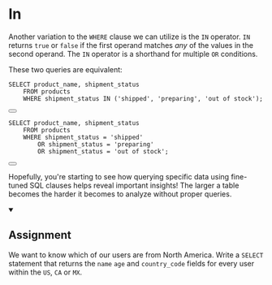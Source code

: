 <div class="viewer p-4"><h1>In</h1>
<p>Another variation to the <code>WHERE</code> clause we can utilize is the <code>IN</code> operator. <code>IN</code> returns <code>true</code> or <code>false</code> if the first operand matches <em>any</em> of the values in the second operand. The <code>IN</code> operator is a shorthand for multiple <code>OR</code> conditions.</p>
<p>These two queries are equivalent:</p>

<div style="position: relative">
  <pre class="language-sql" tabindex="0"><code class="language-sql"><span class="token keyword keyword-select">SELECT</span> product_name<span class="token punctuation">,</span> shipment_status
    <span class="token keyword keyword-from">FROM</span> products
    <span class="token keyword keyword-where">WHERE</span> shipment_status <span class="token operator">IN</span> <span class="token punctuation">(</span><span class="token string">'shipped'</span><span class="token punctuation">,</span> <span class="token string">'preparing'</span><span class="token punctuation">,</span> <span class="token string">'out of stock'</span><span class="token punctuation">)</span><span class="token punctuation">;</span>
</code></pre>

  <button class="markdown-it-code-copy absolute right-2 top-1 z-10 m-1 h-6 w-6 cursor-pointer rounded bg-gray-950 focus:outline-white hover:opacity-50" data-clipboard-text="SELECT product_name, shipment_status
    FROM products
    WHERE shipment_status IN ('shipped', 'preparing', 'out of stock');" title="Copy to clipboard" data-event-click="true">
    <svg xmlns="http://www.w3.org/2000/svg" stroke="gray" fill="gray-950" viewBox="0 0 24 24" stroke-width="1.5" class="w-6 h-6"><path stroke-linecap="round" stroke-linejoin="round" d="M8.25 7.5V6.108c0-1.135.845-2.098 1.976-2.192.373-.03.748-.057 1.123-.08M15.75 18H18a2.25 2.25 0 002.25-2.25V6.108c0-1.135-.845-2.098-1.976-2.192a48.424 48.424 0 00-1.123-.08M15.75 18.75v-1.875a3.375 3.375 0 00-3.375-3.375h-1.5a1.125 1.125 0 01-1.125-1.125v-1.5A3.375 3.375 0 006.375 7.5H5.25m11.9-3.664A2.251 2.251 0 0015 2.25h-1.5a2.251 2.251 0 00-2.15 1.586m5.8 0c.065.21.1.433.1.664v.75h-6V4.5c0-.231.035-.454.1-.664M6.75 7.5H4.875c-.621 0-1.125.504-1.125 1.125v12c0 .621.504 1.125 1.125 1.125h9.75c.621 0 1.125-.504 1.125-1.125V16.5a9 9 0 00-9-9z" aria-labelledby="copy icon"></path></svg>
  </button>
</div>

<div style="position: relative">
  <pre class="language-sql" tabindex="0"><code class="language-sql"><span class="token keyword keyword-select">SELECT</span> product_name<span class="token punctuation">,</span> shipment_status
    <span class="token keyword keyword-from">FROM</span> products
    <span class="token keyword keyword-where">WHERE</span> shipment_status <span class="token operator">=</span> <span class="token string">'shipped'</span>
        <span class="token operator">OR</span> shipment_status <span class="token operator">=</span> <span class="token string">'preparing'</span>
        <span class="token operator">OR</span> shipment_status <span class="token operator">=</span> <span class="token string">'out of stock'</span><span class="token punctuation">;</span>
</code></pre>

  <button class="markdown-it-code-copy absolute right-2 top-1 z-10 m-1 h-6 w-6 cursor-pointer rounded bg-gray-950 focus:outline-white hover:opacity-50" data-clipboard-text="SELECT product_name, shipment_status
    FROM products
    WHERE shipment_status = 'shipped'
        OR shipment_status = 'preparing'
        OR shipment_status = 'out of stock';" title="Copy to clipboard" data-event-click="true">
    <svg xmlns="http://www.w3.org/2000/svg" stroke="gray" fill="gray-950" viewBox="0 0 24 24" stroke-width="1.5" class="w-6 h-6"><path stroke-linecap="round" stroke-linejoin="round" d="M8.25 7.5V6.108c0-1.135.845-2.098 1.976-2.192.373-.03.748-.057 1.123-.08M15.75 18H18a2.25 2.25 0 002.25-2.25V6.108c0-1.135-.845-2.098-1.976-2.192a48.424 48.424 0 00-1.123-.08M15.75 18.75v-1.875a3.375 3.375 0 00-3.375-3.375h-1.5a1.125 1.125 0 01-1.125-1.125v-1.5A3.375 3.375 0 006.375 7.5H5.25m11.9-3.664A2.251 2.251 0 0015 2.25h-1.5a2.251 2.251 0 00-2.15 1.586m5.8 0c.065.21.1.433.1.664v.75h-6V4.5c0-.231.035-.454.1-.664M6.75 7.5H4.875c-.621 0-1.125.504-1.125 1.125v12c0 .621.504 1.125 1.125 1.125h9.75c.621 0 1.125-.504 1.125-1.125V16.5a9 9 0 00-9-9z" aria-labelledby="copy icon"></path></svg>
  </button>
</div>
<p>Hopefully, you're starting to see how querying specific data using fine-tuned SQL clauses helps reveal important insights! The larger a table becomes the harder it becomes to analyze without proper queries.</p>
<details open="">
<summary>
<h2>Assignment</h2>
</summary>
<p>We want to know which of our users are from North America. Write a <code>SELECT</code> statement that returns the <code>name</code> <code>age</code> and <code>country_code</code> fields for every user within the <code>US</code>, <code>CA</code> or <code>MX</code>.</p>
</details>
</div>